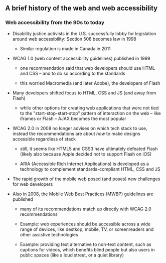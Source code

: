## A brief history of the web and web accessibility

### Web accessibility from the 90s to today

- Disability justice activists in the U.S. successfully
  lobby for legislation around web accessibility: Section
  508 becomes law in 1998

  - Similar regulation is made in Canada in 2011

- WCAG 1.0 (web content accessibility guidelines)
  published in 1999

  - one recommendation said that web developers should use
    HTML and CSS – and to do so according to the standards

  - this worried Macromedia (and later Adobe), the
    developers of Flash

- Many developers shifted focus to HTML, CSS and JS (and
  away from Flash)

  - while other options for creating web applications that
    were not tied to the "start-stop-start-stop" pattern
    of interaction on the web – like iframes or Flash –
    AJAX becomes the most popular

- WCAG 2.0 in 2008 no longer advises on which tech stack
  to use, instead the recommendations are about _how_ to
  make designs accessible regardless of stack

  - still, it seems like HTML5 and CSS3 have ultimately
    defeated Flash (likely also because Apple decided not
    to support Flash on iOS)

  - ARIA (Accessible Rich Internet Applications) is
    developed as a technology to complement
    standards-compliant HTML, CSS and JS

- The rapid growth of the mobile web posed (and poses) new
  challenges for web developers

- Also in 2008, the Mobile Web Best Practices (MWBP)
  guidelines are published

  - many of its recommendations match up directly with
    WCAG 2.0 recommendations

  - Example: web experiences should be accessible across a
    wide range of devices, like destkop, mobile, TV, or
    screenreaders and other assistive technologies

  - Example: providing text alternative to non-text
    content, such as captions for videos, which benefits
    blind people but also users in public spaces (like a
    loud street, or a quiet library)


